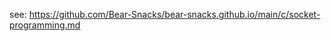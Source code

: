 

see: [https://github.com/Bear-Snacks/bear-snacks.github.io/main/c/socket-programming.md
](https://github.com/Bear-Snacks/bear-snacks.github.io/blob/main/c/socket-programming.md)



